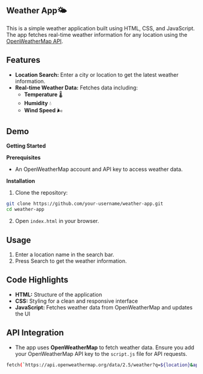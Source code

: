 ## Weather App🌤️

This is a simple weather application built using HTML, CSS, and JavaScript. The app fetches real-time weather information for any location using the [OpenWeatherMap API](https://openweathermap.org).

## Features

+ **Location Search:** Enter a city or location to get the latest weather information.
+ **Real-time Weather Data:** Fetches data including:
  + **Temperature** 🌡️
  + **Humidity** 💧
  + **Wind Speed** 🌬️

## Demo

**Getting Started**

**Prerequisites**

+ An OpenWeatherMap account and API key to access weather data.

**Installation**

1. Clone the repository:

```bash
git clone https://github.com/your-username/weather-app.git
cd weather-app
```
2. Open `index.html` in your browser.

## Usage

  1. Enter a location name in the search bar.
  2. Press Search to get the weather information.

## Code Highlights

+ **HTML:** Structure of the application
+ **CSS:** Styling for a clean and responsive interface
+ **JavaScript:** Fetches weather data from OpenWeatherMap and updates the UI

## API Integration

+ The app uses **OpenWeatherMap** to fetch weather data. Ensure you add your OpenWeatherMap API key to the `script.js` file for API requests.

```bash
fetch(`https://api.openweathermap.org/data/2.5/weather?q=${location}&appid=YOUR_API_KEY`)
```
